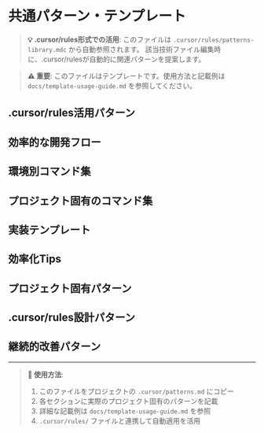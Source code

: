 # 共通パターン・テンプレート

> **💡 .cursor/rules形式での活用**: このファイルは `.cursor/rules/patterns-library.mdc` から自動参照されます。
> 該当技術ファイル編集時に、.cursor/rulesが自動的に関連パターンを提案します。

> **⚠️ 重要**: このファイルはテンプレートです。使用方法と記載例は `docs/template-usage-guide.md` を参照してください。

## .cursor/rules活用パターン

## 効率的な開発フロー

## 環境別コマンド集

## プロジェクト固有のコマンド集

## 実装テンプレート

## 効率化Tips

## プロジェクト固有パターン

## .cursor/rules設計パターン

## 継続的改善パターン

---

> **📝 使用方法**: 
> 1. このファイルをプロジェクトの `.cursor/patterns.md` にコピー
> 2. 各セクションに実際のプロジェクト固有のパターンを記載
> 3. 詳細な記載例は `docs/template-usage-guide.md` を参照
> 4. `.cursor/rules/` ファイルと連携して自動適用を活用